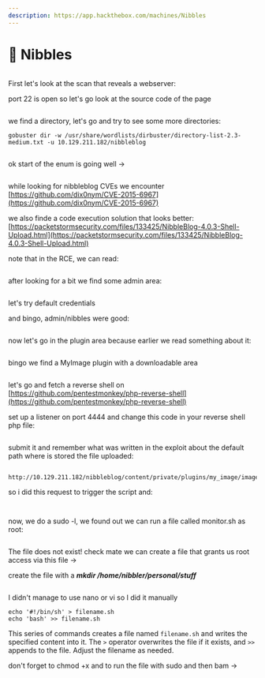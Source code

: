 ```yaml
---
description: https://app.hackthebox.com/machines/Nibbles
---
```


# 🫧 Nibbles

<figure><img src="../../../.gitbook/assets/image (82).png" alt=""><figcaption></figcaption></figure>

First let's look at the scan that reveals a webserver:

port 22 is open so let's go look at the source code of the page

<figure><img src="../../../.gitbook/assets/image (83).png" alt=""><figcaption></figcaption></figure>

we find a directory, let's go and try to see some more directories:

```
gobuster dir -w /usr/share/wordlists/dirbuster/directory-list-2.3-medium.txt -u 10.129.211.182/nibbleblog
```

<figure><img src="../../../.gitbook/assets/image (84).png" alt=""><figcaption></figcaption></figure>

ok start of the enum is going well ->

<figure><img src="../../../.gitbook/assets/image (85).png" alt=""><figcaption></figcaption></figure>

while looking for nibbleblog CVEs we encounter [https://github.com/dix0nym/CVE-2015-6967](https://github.com/dix0nym/CVE-2015-6967)

we also finde a code execution solution that looks better: [https://packetstormsecurity.com/files/133425/NibbleBlog-4.0.3-Shell-Upload.html](https://packetstormsecurity.com/files/133425/NibbleBlog-4.0.3-Shell-Upload.html)

note that in the RCE, we can read:

<figure><img src="../../../.gitbook/assets/image (88).png" alt=""><figcaption></figcaption></figure>

after looking for a bit we find some admin area:

<figure><img src="../../../.gitbook/assets/image (86).png" alt=""><figcaption></figcaption></figure>

let's try default credentials

and bingo, admin/nibbles were good:

<figure><img src="../../../.gitbook/assets/image (87).png" alt=""><figcaption></figcaption></figure>

now let's go in the plugin area because earlier we read something about it:

<figure><img src="../../../.gitbook/assets/image (89).png" alt=""><figcaption></figcaption></figure>

bingo we find a MyImage plugin with a downloadable area&#x20;

<figure><img src="../../../.gitbook/assets/image (90).png" alt=""><figcaption></figcaption></figure>

let's go and fetch a reverse shell on [https://github.com/pentestmonkey/php-reverse-shell](https://github.com/pentestmonkey/php-reverse-shell)

set up a listener on port 4444 and change this code in your reverse shell php file:

<figure><img src="../../../.gitbook/assets/image (91).png" alt=""><figcaption></figcaption></figure>

submit it and remember what was written in the exploit about the default path where is stored the file uploaded:

<figure><img src="../../../.gitbook/assets/image (92).png" alt=""><figcaption></figcaption></figure>

```
http://10.129.211.182/nibbleblog/content/private/plugins/my_image/image.php
```

so i did this request to trigger the script and:

<figure><img src="../../../.gitbook/assets/image (93).png" alt=""><figcaption></figcaption></figure>

<figure><img src="../../../.gitbook/assets/image (94).png" alt=""><figcaption></figcaption></figure>

now, we do a sudo -l, we found out we can run a file called monitor.sh as root:

<figure><img src="../../../.gitbook/assets/image (95).png" alt=""><figcaption></figcaption></figure>

The file does not exist! check mate we can create a file that grants us root access via this file ->

create the file with a _**mkdir /home/nibbler/personal/stuff**_

<figure><img src="../../../.gitbook/assets/image (96).png" alt=""><figcaption></figcaption></figure>

I didn't manage to use nano or vi so I did it manually

```
echo '#!/bin/sh' > filename.sh
echo 'bash' >> filename.sh
```

This series of commands creates a file named `filename.sh` and writes the specified content into it. The `>` operator overwrites the file if it exists, and `>>` appends to the file. Adjust the filename as needed.

don't forget to chmod +x and to run the file with sudo and then bam ->

<figure><img src="../../../.gitbook/assets/image (97).png" alt=""><figcaption></figcaption></figure>

<figure><img src="../../../.gitbook/assets/image (508).png" alt=""><figcaption></figcaption></figure>
